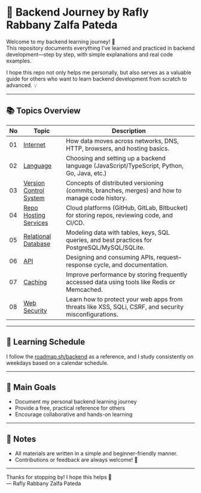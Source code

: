 # 🧠 Backend Journey by Rafly Rabbany Zalfa Pateda

Welcome to my backend learning journey! 🎯  
This repository documents everything I’ve learned and practiced in backend development—step by step, with simple explanations and real code examples.

I hope this repo not only helps me personally, but also serves as a valuable guide for others who want to learn backend development from scratch to advanced. 💡

---

## 📚 Topics Overview

| No  | Topic                                                 | Description                                                                                           |
| --- | ----------------------------------------------------- | ----------------------------------------------------------------------------------------------------- |
| 01  | [Internet](./01-internet/)                            | How data moves across networks, DNS, HTTP, browsers, and hosting basics.                              |
| 02  | [Language](./02-language/)                            | Choosing and setting up a backend language (JavaScript/TypeScript, Python, Go, Java, etc.)            |
| 03  | [Version Control System](./03-version-control-system) | Concepts of distributed versioning (commits, branches, merges) and how to manage code history.        |
| 04  | [Repo Hosting Services](./04-repo-hosting-services)   | Cloud platforms (GitHub, GitLab, Bitbucket) for storing repos, reviewing code, and CI/CD.             |
| 05  | [Relational Database](./05-relational-database/)      | Modeling data with tables, keys, SQL queries, and best practices for PostgreSQL/MySQL/SQLite.         |
| 06  | [API](./06-API/)                                      | Designing and consuming APIs, request–response cycle, and documentation.                              |
| 07  | [Caching](./07-caching/)                              | Improve performance by storing frequently accessed data using tools like Redis or Memcached.          |
| 08  | [Web Security](./08-web-security/)                    | Learn how to protect your web apps from threats like XSS, SQLi, CSRF, and security misconfigurations. |

---

## 🔗 Learning Schedule

I follow the [roadmap.sh/backend](https://roadmap.sh/backend) as a reference, and I study consistently on weekdays based on a calendar schedule.

---

## 💪 Main Goals

- Document my personal backend learning journey
- Provide a free, practical reference for others
- Encourage collaborative and hands-on learning

---

## 📌 Notes

- All materials are written in a simple and beginner-friendly manner.
- Contributions or feedback are always welcome! 🙌

---

Thanks for stopping by! I hope this helps 🚀  
— Rafly Rabbany Zalfa Pateda
